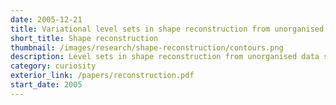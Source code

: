 ```yaml
---
date: 2005-12-21
title: Variational level sets in shape reconstruction from unorganised data sets
short_title: Shape reconstruction
thumbnail: /images/research/shape-reconstruction/contours.png
description: Level sets in shape reconstruction from unorganised data sets.
category: curiosity
exterior_link: /papers/reconstruction.pdf
start_date: 2005
---
```

